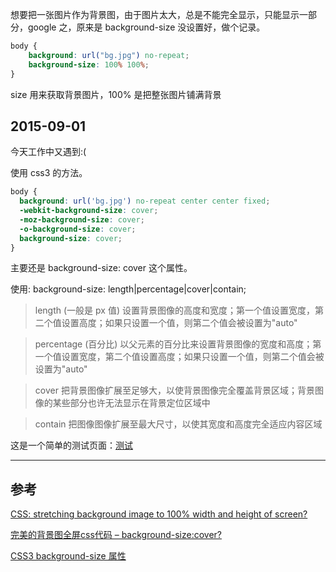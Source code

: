 想要把一张图片作为背景图，由于图片太大，总是不能完全显示，只能显示一部分，google 之，原来是 background-size 没设置好，做个记录。

```css
body {
    background: url("bg.jpg") no-repeat;
    background-size: 100% 100%;
}
```

size 用来获取背景图片，100% 是把整张图片铺满背景

## 2015-09-01

今天工作中又遇到:(

使用 css3 的方法。

```css
body {
  background: url('bg.jpg') no-repeat center center fixed;
  -webkit-background-size: cover;
  -moz-background-size: cover;
  -o-background-size: cover;
  background-size: cover;
}
```

主要还是 background-size: cover 这个属性。

使用: background-size: length|percentage|cover|contain;

> length (一般是 px 值) 设置背景图像的高度和宽度；第一个值设置宽度，第二个值设置高度；如果只设置一个值，则第二个值会被设置为"auto"

> percentage (百分比) 以父元素的百分比来设置背景图像的宽度和高度；第一个值设置宽度，第二个值设置高度；如果只设置一个值，则第二个值会被设置为"auto"

> cover 把背景图像扩展至足够大，以使背景图像完全覆盖背景区域；背景图像的某些部分也许无法显示在背景定位区域中

> contain 把图像图像扩展至最大尺寸，以使其宽度和高度完全适应内容区域

这是一个简单的测试页面：[测试](http://www.w3school.com.cn/tiy/c.asp?f=css_background-size)

---

## 参考

[CSS: stretching background image to 100% width and height of screen?](http://stackoverflow.com/questions/22887548/css-stretching-background-image-to-100-width-and-height-of-screen)

[完美的背景图全屏css代码 – background-size:cover?](http://huilang.me/perfect-full-page-background-image/)

[CSS3 background-size 属性](http://www.w3school.com.cn/cssref/pr_background-size.asp)
